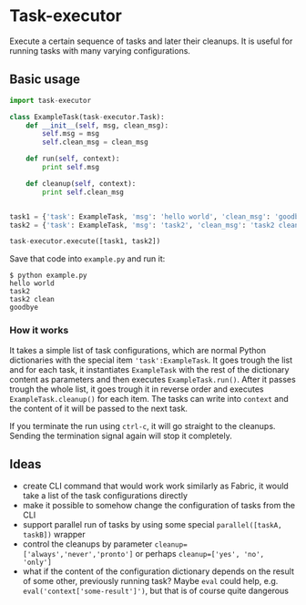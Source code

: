 # Task-executor

Execute a certain sequence of tasks and later their cleanups. It is useful for
running tasks with many varying configurations.

## Basic usage

```python
import task-executor

class ExampleTask(task-executor.Task):
    def __init__(self, msg, clean_msg):
        self.msg = msg
        self.clean_msg = clean_msg

    def run(self, context):
        print self.msg

    def cleanup(self, context):
        print self.clean_msg


task1 = {'task': ExampleTask, 'msg': 'hello world', 'clean_msg': 'goodbye'}
task2 = {'task': ExampleTask, 'msg': 'task2', 'clean_msg': 'task2 clean'}

task-executor.execute([task1, task2])
```

Save that code into `example.py` and run it:

    $ python example.py
    hello world
    task2
    task2 clean
    goodbye


### How it works

It takes a simple list of task configurations, which are normal Python
dictionaries with the special item `'task':ExampleTask`. It goes trough the
list and for each task, it instantiates `ExampleTask` with the rest of the
dictionary content as parameters and then executes `ExampleTask.run()`. After
it passes trough the whole list, it goes trough it in reverse order and
executes `ExampleTask.cleanup()` for each item. The tasks can write into
`context` and the content of it will be passed to the next task.

If you terminate the run using `ctrl-c`, it will go straight to the cleanups.
Sending the termination signal again will stop it completely.

## Ideas

* create CLI command that would work work similarly as Fabric, it would take a
  list of the task configurations directly
* make it possible to somehow change the configuration of tasks from the CLI
* support parallel run of tasks by using some special
  `parallel([taskA, taskB])` wrapper
* control the cleanups by parameter `cleanup=['always','never','pronto']` or
  perhaps `cleanup=['yes', 'no', 'only']`
* what if the content of the configuration dictionary depends on the result of
  some other, previously running task? Maybe `eval` could help, e.g.
  `eval('context['some-result']')`, but that is of course quite dangerous

